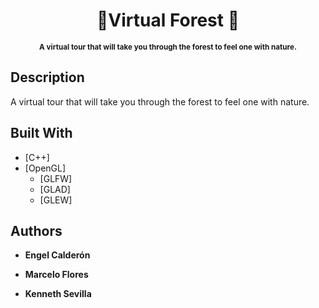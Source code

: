 <div align="center">
<h1 >🌲Virtual Forest 🌲</h1>
<p ><sup><b>A virtual tour that will take you through the forest to feel one with nature. </b></sup></p>
</div>

## Description
A virtual tour that will take you through the forest to feel one with nature.

## Built With

- [C++]
- [OpenGL]
  - [GLFW]
  - [GLAD]
  - [GLEW]



## Authors

- **Engel Calderón**

* **Marcelo Flores**

* **Kenneth Sevilla**

